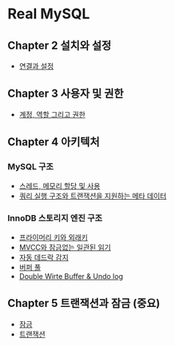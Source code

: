 # Real MySQL

## Chapter 2 설치와 설정

<ul>
    <li><a href="docs/ch02.md">연결과 설정</a></li>
</ul>

## Chapter 3 사용자 및 권한

<ul>
    <li><a href="docs/ch03.md">계정, 역할 그리고 권한</a></li>
</ul>

## Chapter 4 아키텍처

### MySQL 구조
<ul>
    <li><a href="docs/ch04-1-1.md">스레드, 메모리 할당 및 사용</a></li>
    <li><a href="docs/ch04-1-2.md">쿼리 실행 구조와 트랜잭션을 지원하는 메타 데이터</a></li>
</ul>

### InnoDB 스토리지 엔진 구조

<ul>
    <li><a href="docs/ch04-2-1.md">프라이머리 키와 외래키</a></li>
    <li><a href="docs/ch04-2-2.md">MVCC와 잠금없는 일관된 읽기</a></li>
    <li><a href="docs/ch04-2-3.md">자동 데드락 감지</a></li>
    <li><a href="docs/ch04-2-4.md">버퍼 풀</a></li>
    <li><a href="docs/ch04-2-5.md">Double Wirte Buffer & Undo log</a>
</ul>

## Chapter 5 트랜잭션과 잠금 (중요)

<ul>
    <li><a href="docs/ch05-lock.md">잠금</a></li>
    <li><a href="docs/ch05-transaction.md">트랜잭션</a></li>
<ul>